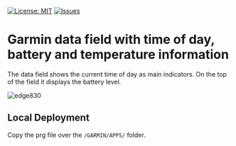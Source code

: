 [![License: MIT](https://img.shields.io/badge/License-MIT-yellow.svg)](https://opensource.org/licenses/MIT)
[![Issues](https://img.shields.io/github/issues/peregin/connectiq-time-battery.svg)](https://github.com/peregin/connectiq-time-battery/issues)

Garmin data field with time of day, battery and temperature information
===

The data field shows the current time of day as main indicators.
On the top of the field it displays the battery level.

![edge830](https://raw.github.com/peregin/connectiq-time-battery/master/doc/edge830.png "edge830")

Local Deployment
---

Copy the prg file over the `/GARMIN/APPS/` folder.
